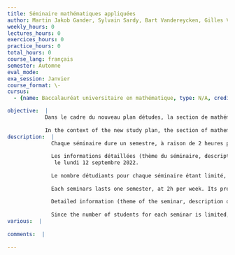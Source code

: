 ```yaml
---
title: Séminaire mathématiques appliquées
author: Martin Jakob Gander, Sylvain Sardy, Bart Vandereycken, Gilles Vilmart  \-  13M780A
weekly_hours: 0
lectures_hours: 0
exercices_hours: 0
practice_hours: 0
total_hours: 0
course_lang: français
semester: Automne
eval_mode: 
exa_session: Janvier
course_format: \-
cursus:
  - {name: Baccalauréat universitaire en mathématique, type: N/A, credits: 6}

objective:  |
            Dans le cadre du nouveau plan détudes, la section de mathématiques propose aux étudiants en Master 5 séminaires à choix, correspondants aux 5 groupes de recherche
            
            In the context of the new study plan, the section of mathematics proposes to its Master students 5 seminars, chosen by the students and corresponding to the 5 research groups
description:  |
              Chaque séminaire dure un semestre, à raison de 2 heures par semaine, lorganisation précise dépendant du groupe de recherche.
              
              Les informations détaillées (thème du séminaire, description du contenu, mode dorganisation) seront publiées dans la page Moodle https://moodle.unige.ch/course/view.php?id=10945
               le lundi 12 septembre 2022.
              
              Le nombre détudiants pour chaque séminaire étant limité, il est indispensable de vous inscrire dans un des séminaires sur cette même page Moodle, entre le 12 et le 16 septembre 2022.
              
              Each seminars lasts one semester, at 2h per week. Its precise organization will depend on the particular research group.
              
              Detailed information (theme of the seminar, description of the content, organization) will be published on the Moodle page https://moodle.unige.ch/course/view.php?id=10945 on Monday 12 September 2022
              
              Since the number of students for each seminar is limited, it is important to enroll in your preferred seminars on the same Moodle page between 12 and 16 September 2022.
various:  |
          
comments:  |
           
---
```

